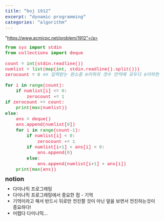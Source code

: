 ```yaml
---
title: "boj 1912"
excerpt: "dynamic programming"
categories: "algorithm"
---
```

<style>
code {
  font-family: Consolas,"courier new";
  color: crimson;
  background-color: #f1f1f1;
  padding: 2px;
  font-size: 105%;
}
</style>

<a herf = "https://www.acmicpc.net/problem/1912">"https://www.acmicpc.net/problem/1912"</a>

```python
from sys import stdin
from collections import deque

count = int(stdin.readline())
numlist = list(map(int, stdin.readline().split()))
zerocount = 0 ## 입력받는 원소중 0이하의 갯수 만약에 모두다 0이하면 계산을 할 필요없이 무조건 가장큰수를 출력하면 돼 

for i in range(count):
    if numlist[i] <= 0:
        zerocount += 1
if zerocount == count:
    print(max(numlist))
else:
    ans = deque()
    ans.append(numlist[0])
    for i in range(count-1):
        if numlist[i] < 0:
            zerocount += 1
        if numlist[i+1] + ans[i] < 0:
            ans.append(0)
        else:
            ans.append(numlist[i+1] + ans[i])
    print(max(ans))
```

<div style = "font-size: 20px; line-height: 15px;">
<strong>notion</strong><br>
</div>

<div style = "font-size: 15px; line-height: 20px;">
<ul>
<li>다이나믹 프로그래밍</li>
<li>다이나믹 프로그래밍에서 중요한 점 - 기억</li>
<li>기억이라고 해서 반드시 뒤로만 전진할 것이 아닌 앞을 보면서 전진하는것이 중요하다!</li>
<li>어렵다 다이나믹...</li>
</ul>





        

